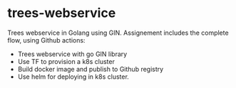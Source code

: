 # trees-webservice

Trees webservice in Golang using GIN. Assignement includes the complete flow, using Github actions:
* Trees webservice with go GIN library
* Use TF to provision a k8s cluster
* Build docker image and publish to Github registry
* Use helm for deploying in k8s cluster. 

